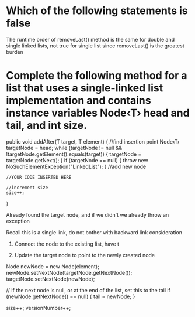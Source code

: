 # Which of the following statements is false
The runtime order of removeLast() method is the same for double and single linked lists,
not true for single list since removeLast() is the greatest burden

# Complete the following method for a list that uses a single-linked list implementation and contains instance variables Node‹T› head and tail, and int size.
public void addAfter(T target, T element) {
    //find insertion point
    Node‹T› targetNode = head;
    while (targetNode != null && !targetNode.getElement().equals(target)) {
        targetNode = targetNode.getNext();
    }
    if (targetNode == null) {
        throw new NoSuchElementException("LinkedList");
    }
    //add new node

    //YOUR CODE INSERTED HERE

    //increment size
    size++;
}

Already found the target node, and if we didn't we already throw an exception

Recall this is a single link, do not bother with backward link consideration

1. Connect the node to the existing list, have t

2. Update the target node to point to the newly created node

Node<T> newNode = new Node<T>(element);
newNode.setNextNode(targetNode.getNextNode());
targetNode.setNextNode(newNode);

// If the next node is null, or at the end of the list, set this to the tail
if (newNode.getNextNode() == null) {
    tail = newNode;
}

size++;
versionNumber++;